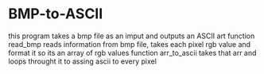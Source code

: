 # BMP-to-ASCII
this program takes a bmp file as an imput and outputs an ASCII art
function read_bmp reads information from bmp file, takes each pixel rgb value and format it so its an array of rgb values
function arr_to_ascii takes that arr and loops throught it to assing ascii to every pixel
